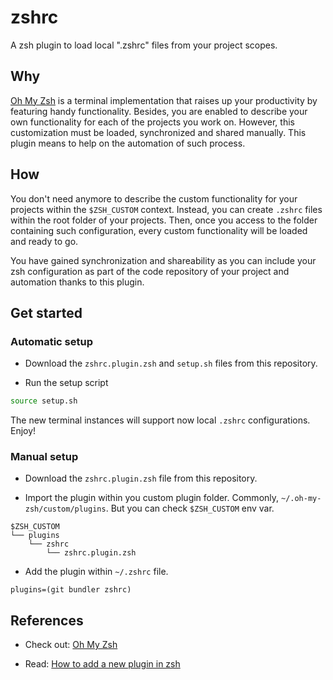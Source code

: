 # zshrc

A zsh plugin to load local ".zshrc" files from your project scopes.

## Why

[Oh My Zsh](https://ohmyz.sh/) is a terminal implementation that raises up your productivity by featuring handy functionality.
Besides, you are enabled to describe your own functionality for each of the projects you work on. However, this customization must be loaded, synchronized and shared manually. This plugin means to help on the automation of such process.

## How

You don't need anymore to describe the custom functionality for your projects within the `$ZSH_CUSTOM` context. Instead, you can create `.zshrc` files within the root folder of your projects. Then, once you access to the folder containing such configuration, every custom functionality will be loaded and ready to go.

You have gained synchronization and shareability as you can include your zsh configuration as part of the code repository of your project and automation thanks to this plugin.

## Get started

### Automatic setup

- Download the `zshrc.plugin.zsh` and `setup.sh` files from this repository.

- Run the setup script

``` bash
source setup.sh
```

The new terminal instances will support now local `.zshrc` configurations. Enjoy!

### Manual setup

- Download the `zshrc.plugin.zsh` file from this repository.

- Import the plugin within you custom plugin folder. Commonly, `~/.oh-my-zsh/custom/plugins`. But you can check `$ZSH_CUSTOM` env var.

``` shell
$ZSH_CUSTOM
└── plugins
    └── zshrc
        └── zshrc.plugin.zsh
```

- Add the plugin within `~/.zshrc` file.

``` shell
plugins=(git bundler zshrc)
```

## References

- Check out: [Oh My Zsh](https://ohmyz.sh/)

- Read: [How to add a new plugin in zsh](https://github.com/robbyrussell/oh-my-zsh/wiki/Customization#adding-a-new-plugin)
